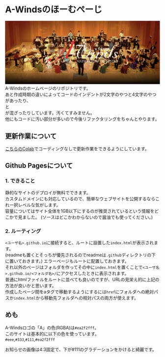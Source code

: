 # A-Windsのほーむぺーじ
![thumb](/img/top_img.webp)
A-Windsのホームページのリポジトリです。<br>
あと作成時期の違いによってコードのインデントが2文字のやつと4文字のやつがあったり、<br>と<br/>が混ざったりしています。汚くてすみません。<br>
他にもコードに汚い部分が多いので今後リファクタリングをちゃんとやります。

## 更新作業について
[こちらのColab](https://colab.research.google.com/drive/16ffJkQLPzGrMclAfSTOu3z1oa4cWhsCJ?usp=sharing)でコーディングなしで更新作業をできるようにしています。

## Github Pagesについて
### 1. できること
静的なサイトのデプロイが無料でできます。<br>
カスタムドメインにも対応しているので、簡単なウェブサイトを公開するならこれ一択レベルな気がします。<br>
容量についてはサイト全体を1GB以下にするのが推奨されているという情報をどこかで見ました。
(ソースはどこかわからないので醤油でも使ってください。)

### 2. ルーティング
`<ユーザ名>.github.io`に接続すると、ルートに設置した`index.html`が表示されます。<br>
(readmeも置くとそっちが優先されるのでreadmeは`.github`ディレクトリの下に置いておきます。)
エラーページもルートに配置しておきます。<br>
それ以外のページはフォルダを作ってその中に`index.html`を置くことで`<ユーザ名>.github.io/<フォルダ名>/`にアクセスしたときに表示されます。<br>
普通にhtmlファイルをルートに並べても良いのですが、URLの見栄え的に上記の方法が良いかと思います。<br>
作成したページ間をaタグで移動するようにするには`href`にフォルダへの絶対パスか`index.html`から移動先フォルダへの相対パスの両方が使えます。<br>

## めも
A-Windsロゴの「A」の色(RGBA)は`#ea2f2fff`。<br>
このサイトは基本的に以下の色を使っています。<br>
`#eee`,`#333`,`#111`,`#ea2f2fff`

お知らせの画像は4:3固定で、下が#111のグラデーションをかけると綺麗です。
